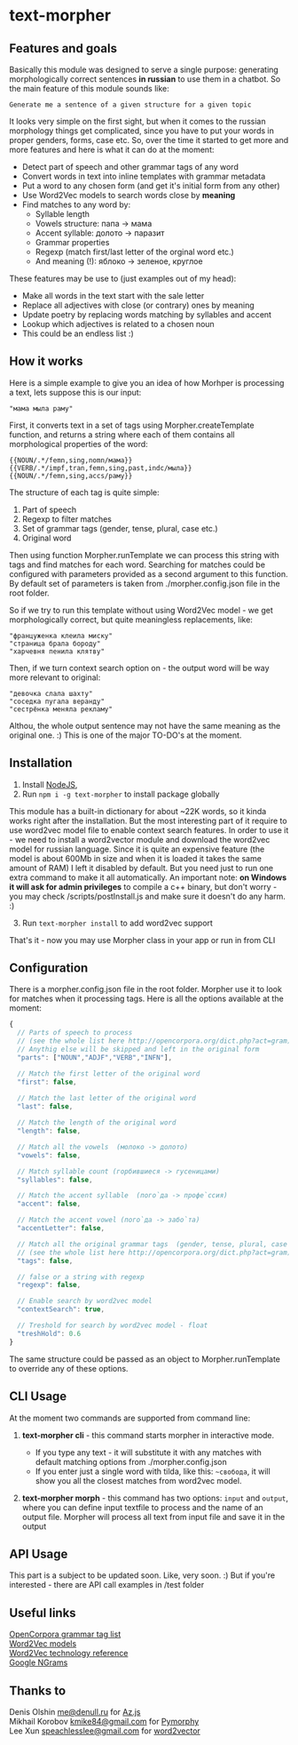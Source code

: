 # text-morpher

## Features and goals

Basically this module was designed to serve a single purpose: generating morphologically correct sentences **in russian** to use them in a chatbot. So the main feature of this module sounds like:

	Generate me a sentence of a given structure for a given topic

It looks very simple on the first sight, but when it comes to the russian morphology things get complicated, since you have to put your words in proper genders, forms, case etc. So, over the time it started to get more and more features and here is what it can do at the moment:

* Detect part of speech and other grammar tags of any word
* Convert words in text into inline templates with grammar metadata
* Put a word to any chosen form (and get it's initial form from any other)
* Use Word2Vec models to search words close by **meaning**
* Find matches to any word by:
    * Syllable length
    * Vowels structure: папа -> мама 
    * Accent syllable: долото -> паразит
    * Grammar properties
    * Regexp (match first/last letter of the orginal word etc.)
    * And meaning (!): яблоко -> зеленое, круглое

These features may be use to (just examples out of my head):
* Make all words in the text start with the sale letter
* Replace all adjectives with close (or contrary) ones by meaning 
* Update poetry by replacing words matching by syllables and accent
* Lookup which adjectives is related to a chosen noun
* This could be an endless list :)

## How it works

Here is a simple example to give you an idea of how Morhper is processing a text, lets suppose this is our input:

    "мама мыла раму"

First, it converts text in a set of tags using Morpher.createTemplate function, and returns a string where each of them contains all morphological properties of the word:

    {{NOUN/.*/femn,sing,nomn/мама}} 
    {{VERB/.*/impf,tran,femn,sing,past,indc/мыла}} 
    {{NOUN/.*/femn,sing,accs/раму}}

The structure of each tag is quite simple:
1. Part of speech
2. Regexp to filter matches
3. Set of grammar tags (gender, tense, plural, case etc.)
4. Original word

Then using function Morpher.runTemplate we can process this string with tags and find matches for each word. Searching for matches could be configured with parameters provided as a second argument to this function. By default set of parameters is taken from ./morpher.config.json file in the root folder. 

So if we try to run this template without using Word2Vec model - we get morphologically correct, but quite meaningless replacements, like:

    "француженка клеила миску"
    "страница брала бороду"
    "харчевня пенила клятву"

Then, if we turn context search option on - the output word will be way more relevant to original: 

    "девочка слала шахту"
    "соседка пугала веранду"
    "сестрёнка меняла рекламу"

Althou, the whole output sentence may not have the same meaning as the original one.  :)  This is one of the major TO-DO's at the moment.

## Installation 

1. Install [NodeJS](https://nodejs.org),   
2. Run `npm i -g text-morpher` to install package globally

This module has a built-in dictionary for about ~22K words, so it kinda  works right after the installation. But the most interesting part of it require to use word2vec model file to enable context search features.
In order to use it - we need to install a word2vector module and download the word2vec model for russian language.  Since it is quite an expensive feature (the model is about 600Mb in size and when it is loaded it takes the same amount of RAM) I left it disabled by default.  But you need just to run one extra command to make it all automatically. An important note: **on Windows it will ask for admin privileges** to compile a c++ binary, but don't worry - you may check /scripts/postInstall.js and make sure it doesn't do any harm. :)

3. Run `text-morpher install` to add word2vec support

That's it - now you may use Morpher class in your app or run in from CLI

## Configuration

There is a morpher.config.json file in the root folder. Morpher use it to look for matches when it processing tags.  Here is all the options available at the moment:

```js
{
  // Parts of speech to process
  // (see the whole list here http://opencorpora.org/dict.php?act=gram)
  // Anythig else will be skipped and left in the original form
  "parts": ["NOUN","ADJF","VERB","INFN"],

  // Match the first letter of the original word
  "first": false,
  
  // Match the last letter of the original word
  "last": false,

  // Match the length of the original word
  "length": false,

  // Match all the vowels  (молоко -> долото)
  "vowels": false,

  // Match syllable count (горбившиеся -> гусеницами)
  "syllables": false,

  // Match the accent syllable  (пого`да -> профе`ссия)
  "accent": false,

  // Match the accent vowel (пого`да -> забо`та)
  "accentLetter": false,

  // Match all the original grammar tags  (gender, tense, plural, case etc.) 
  // (see the whole list here http://opencorpora.org/dict.php?act=gram)
  "tags": false,

  // false or a string with regexp
  "regexp": false,

  // Enable search by word2vec model
  "contextSearch": true,

  // Treshold for search by word2vec model - float
  "treshHold": 0.6
}
```

The same structure could be passed as an object to Morpher.runTemplate to override any of these options.


## CLI Usage 

At the moment two commands are supported from command line: 

1. **text-morpher cli** - this command starts morpher in interactive mode. 
    * If you type any text - it will substitute it with any matches with default matching options from  ./morpher.config.json
    * If you enter just a single word with tilda, like this: `~свобода`, it will show you all the closest matches from word2vec model.

2. **text-morpher morph** - this command has two options: `input` and `output`, where you can define input textfile to process and the name of an output file. Morpher will process all text from input file and save it in the output


## API Usage 

This part is a subject to be updated soon.
Like, very soon. :) But if you're interested - there are API call examples 
in /test folder

## Useful links 

[OpenCorpora grammar tag list](http://opencorpora.org/dict.php?act=gram)  
[Word2Vec models](http://rusvectores.org/ru/models/)  
[Word2Vec technology reference](https://deeplearning4j.org/word2vec.html)  
[Google NGrams](http://storage.googleapis.com/books/ngrams/books/datasetsv2.html)


## Thanks to 

Denis Olshin <me@denull.ru> for [Az.js](https://github.com/deNULL/Az.js)   
Mikhail Korobov <kmike84@gmail.com> for [Pymorphy](https://github.com/kmike/pymorphy2)   
Lee Xun <speachlesslee@gmail.com> for [word2vector](https://github.com/LeeXun/word2vector)


